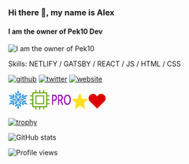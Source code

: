 ### Hi there 👋, my name is Alex
#### I am the owner of Pek10 Dev
![I am the owner of Pek10](https://pbs.twimg.com/profile_banners/1314527961861718016/1602247078/600x200)

Skills: NETLIFY / GATSBY / REACT / JS / HTML / CSS

[<img src='https://cdn.jsdelivr.net/npm/simple-icons@3.0.1/icons/github.svg' alt='github' height='40'>](https://github.com/alex-pek10)  [<img src='https://cdn.jsdelivr.net/npm/simple-icons@3.0.1/icons/twitter.svg' alt='twitter' height='40'>](https://twitter.com/pek10_dev)  [<img src='https://cdn.jsdelivr.net/npm/simple-icons@3.0.1/icons/icloud.svg' alt='website' height='40'>](https://pek10.dev)  

<a href='https://archiveprogram.github.com/'><img src='https://raw.githubusercontent.com/acervenky/animated-github-badges/master/assets/acbadge.gif' width='40' height='40'></a> <a href='https://docs.github.com/en/developers'><img src='https://raw.githubusercontent.com/acervenky/animated-github-badges/master/assets/devbadge.gif' width='40' height='40'></a> <a href='https://github.com/pricing'><img src='https://raw.githubusercontent.com/acervenky/animated-github-badges/master/assets/pro.gif' width='40' height='40'></a><a href='https://stars.github.com/'><img src='https://raw.githubusercontent.com/acervenky/animated-github-badges/master/assets/starbadge.gif' width='35' height='35'></a><a href='https://docs.github.com/en/github/supporting-the-open-source-community-with-github-sponsors'><img src='https://raw.githubusercontent.com/acervenky/animated-github-badges/master/assets/sponsorbadge.gif' width='35' height='35'></a>

[![trophy](https://github-profile-trophy.vercel.app/?username=alex-pek10)](https://github.com/ryo-ma/github-profile-trophy)

![GitHub stats](https://github-readme-stats.vercel.app/api?username=alex-pek10&show_icons=true&count_private=true)  

![Profile views](https://gpvc.arturio.dev/alex-pek10)  
<!--
**alex-pek10/alex-pek10** is a ✨ _special_ ✨ repository because its `README.md` (this file) appears on your GitHub profile.

Here are some ideas to get you started:

- 🔭 I’m currently working on ...
- 🌱 I’m currently learning ...
- 👯 I’m looking to collaborate on ...
- 🤔 I’m looking for help with ...
- 💬 Ask me about ...
- 📫 How to reach me: ...
- 😄 Pronouns: ...
- ⚡ Fun fact: ...
-->
